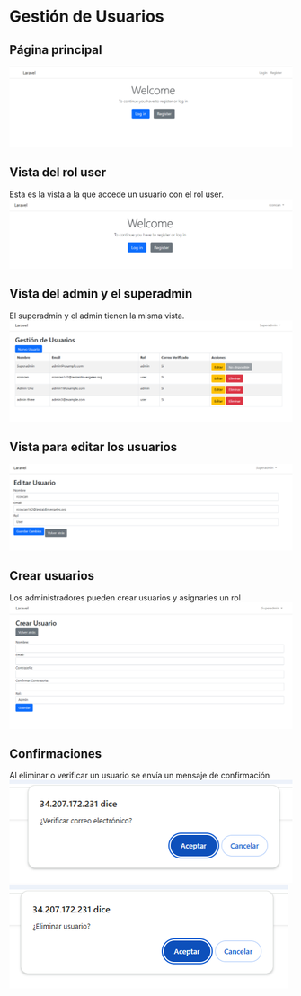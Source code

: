 # Gestión de Usuarios
## Página principal
<img src="/img-readme/pag-princ.png" alt="Página principal">

## Vista del rol user
Esta es la vista a la que accede un usuario con el rol user.
<img src="/img-readme/vista-user.png" alt="vista user">

## Vista del admin y el superadmin
El superadmin y el admin tienen la misma vista.
<img src="/img-readme/vista-admin.png" alt="vista admin">

## Vista para editar los usuarios
<img src="/img-readme/vista-editar.png" alt="vista editar">

## Crear usuarios
Los administradores pueden crear usuarios y asignarles un rol
<img src="/img-readme/vista-crear.png" alt="vista crear">

## Confirmaciones
Al eliminar o verificar un usuario se envía un mensaje de confirmación
<img src="/img-readme/verific.png" alt="verificación">
<img src="/img-readme/eliminar.png" alt="eliminar">

